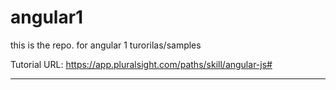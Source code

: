 # angular1
this is the repo. for angular 1 turorilas/samples

Tutorial URL:
https://app.pluralsight.com/paths/skill/angular-js#

-------------
